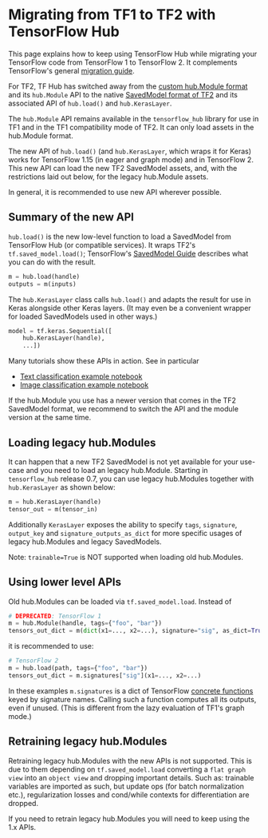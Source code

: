 # Migrating from TF1 to TF2 with TensorFlow Hub

This page explains how to keep using TensorFlow Hub while
migrating your TensorFlow code from TensorFlow 1 to TensorFlow 2.
It complements TensorFlow's general
[migration guide](https://www.tensorflow.org/guide/migrate).

For TF2, TF Hub has switched away from the
[custom hub.Module format](tf1_hub_module.md) and its `hub.Module` API
to the native [SavedModel format of TF2](tf2_saved_model.md)
and its associated API of `hub.load()` and `hub.KerasLayer`.

The `hub.Module` API remains available in the `tensorflow_hub` library
for use in TF1 and in the TF1 compatibility mode of TF2.
It can only load assets in the hub.Module format.

The new API of `hub.load()` (and `hub.KerasLayer`, which wraps it for Keras)
works for TensorFlow 1.15 (in eager and graph mode) and in TensorFlow 2.
This new API can load the new TF2 SavedModel assets, and, with
the restrictions laid out below, for the legacy hub.Module assets.

In general, it is recommended to use new API wherever possible.

## Summary of the new API

`hub.load()` is the new low-level function to load a SavedModel from
TensorFlow Hub (or compatible services). It wraps TF2's `tf.saved_model.load()`;
TensorFlow's [SavedModel Guide](https://www.tensorflow.org/guide/saved_model)
describes what you can do with the result.

```python
m = hub.load(handle)
outputs = m(inputs)
```

The `hub.KerasLayer` class calls `hub.load()` and adapts the result for
use in Keras alongside other Keras layers. (It may even be a convenient
wrapper for loaded SavedModels used in other ways.)

```python
model = tf.keras.Sequential([
    hub.KerasLayer(handle),
    ...])
```

Many tutorials show these APIs in action. See in particular

  * [Text classification example notebook](https://github.com/tensorflow/hub/blob/master/examples/colab/tf2_text_classification.ipynb)
  * [Image classification example notebook](https://github.com/tensorflow/hub/blob/master/examples/colab/tf2_image_retraining.ipynb)

If the hub.Module you use has a newer version that comes in the TF2 SavedModel
format, we recommend to switch the API and the module version at the same time.

## Loading legacy hub.Modules

It can happen that a new TF2 SavedModel is not yet available for your
use-case and you need to load an legacy hub.Module. Starting in `tensorflow_hub`
release 0.7, you can use legacy hub.Modules together with `hub.KerasLayer` as
shown below:

```python
m = hub.KerasLayer(handle)
tensor_out = m(tensor_in)
```

Additionally `KerasLayer` exposes the ability to specify `tags`, `signature`,
`output_key` and `signature_outputs_as_dict` for more specific usages of
legacy hub.Modules and legacy SavedModels.

Note: `trainable=True` is NOT supported when loading old hub.Modules.


## Using lower level APIs

Old hub.Modules can be loaded via `tf.saved_model.load`. Instead of

```python
# DEPRECATED: TensorFlow 1
m = hub.Module(handle, tags={"foo", "bar"})
tensors_out_dict = m(dict(x1=..., x2=...), signature="sig", as_dict=True)
```
it is recommended to use:

```python
# TensorFlow 2
m = hub.load(path, tags={"foo", "bar"})
tensors_out_dict = m.signatures["sig"](x1=..., x2=...)
```

In these examples `m.signatures` is a dict of TensorFlow [concrete
functions](https://www.tensorflow.org/tutorials/customization/performance#tracing)
keyed by signature names. Calling such a function computes all its outputs,
even if unused. (This is different from the lazy evaluation of TF1's
graph mode.)

## Retraining legacy hub.Modules

Retraining legacy hub.Modules with the new APIs is not supported. This is due to
them depending on `tf.saved_model.load` converting a `flat graph view` into
an `object view` and dropping important details. Such as: trainable variables
are imported as such, but update ops (for batch normalization etc.),
regularization losses and cond/while contexts for differentiation are dropped.

If you need to retrain legacy hub.Modules you will need to keep using the
1.x APIs.

